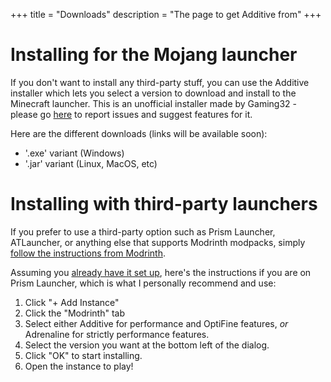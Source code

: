 +++
title = "Downloads"
description = "The page to get Additive from"
+++

# Installing for the Mojang launcher

If you don't want to install any third-party stuff, you can use the Additive installer which lets you select a version to download and install to the Minecraft launcher. This is an unofficial installer made by Gaming32 - please go [here](https://github.com/Gaming32/additive-installer/issues) to report issues and suggest features for it.

Here are the different downloads (links will be available soon):

- '.exe' variant (Windows)
- '.jar' variant (Linux, MacOS, etc)

# Installing with third-party launchers

If you prefer to use a third-party option such as Prism Launcher, ATLauncher, or anything else that supports Modrinth modpacks, simply [follow the instructions from Modrinth](https://docs.modrinth.com/docs/modpacks/playing_modpacks/).

Assuming you [already have it set up](https://prismlauncher.org/wiki/getting-started/installing-prismlauncher), here's the instructions if you are on Prism Launcher, which is what I personally recommend and use:

1. Click "+ Add Instance"
2. Click the "Modrinth" tab
3. Select either Additive for performance and OptiFine features, *or* Adrenaline for strictly performance features.
4. Select the version you want at the bottom left of the dialog.
5. Click "OK" to start installing.
6. Open the instance to play!